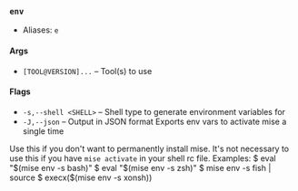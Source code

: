 ### `env`

* Aliases: `e`
#### Args

* `[TOOL@VERSION]...` – Tool(s) to use

#### Flags

* `-s,--shell <SHELL>` – Shell type to generate environment variables for
* `-J,--json` – Output in JSON format
Exports env vars to activate mise a single time

Use this if you don't want to permanently install mise. It's not necessary to
use this if you have `mise activate` in your shell rc file.
Examples:
  $ eval "$(mise env -s bash)"
  $ eval "$(mise env -s zsh)"
  $ mise env -s fish | source
  $ execx($(mise env -s xonsh))
